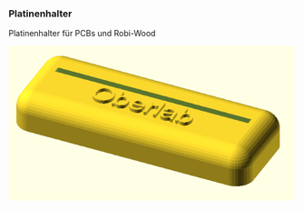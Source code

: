 ### Platinenhalter

Platinenhalter für PCBs und Robi-Wood

![image](https://github.com/frankyhub/Loetkurs/blob/master/Platinenhalter/Platienenhalter-PCB.png)
